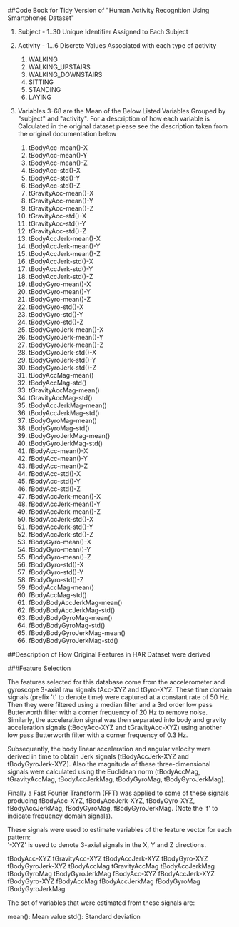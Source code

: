 ##Code Book for Tidy Version of "Human Activity Recognition Using Smartphones Dataset"

1. Subject - 1..30 Unique Identifier Assigned to Each Subject

2. Activity - 1...6 Discrete Values Associated with each type of activity
	1. WALKING
	2. WALKING_UPSTAIRS
	3. WALKING_DOWNSTAIRS
	4. SITTING
	5. STANDING
	6. LAYING

3. Variables 3-68 are the Mean of the Below Listed Variables Grouped by "subject" and "activity". For a description of how each variable is Calculated in the original dataset please see the description taken from the original documentation below

	1. tBodyAcc-mean()-X
	2. tBodyAcc-mean()-Y
	3. tBodyAcc-mean()-Z
	4. tBodyAcc-std()-X
	5. tBodyAcc-std()-Y
	6. tBodyAcc-std()-Z
	7. tGravityAcc-mean()-X
	8. tGravityAcc-mean()-Y
	9. tGravityAcc-mean()-Z
	10. tGravityAcc-std()-X
	11. tGravityAcc-std()-Y
	12. tGravityAcc-std()-Z
	13. tBodyAccJerk-mean()-X
	14. tBodyAccJerk-mean()-Y
	15. tBodyAccJerk-mean()-Z
	16. tBodyAccJerk-std()-X
	17. tBodyAccJerk-std()-Y
	18. tBodyAccJerk-std()-Z
	19. tBodyGyro-mean()-X
	20. tBodyGyro-mean()-Y
	21. tBodyGyro-mean()-Z
	22. tBodyGyro-std()-X
	23. tBodyGyro-std()-Y
	24. tBodyGyro-std()-Z
	25. tBodyGyroJerk-mean()-X
	26. tBodyGyroJerk-mean()-Y
	27. tBodyGyroJerk-mean()-Z
	28. tBodyGyroJerk-std()-X
	29. tBodyGyroJerk-std()-Y
	30. tBodyGyroJerk-std()-Z
	31. tBodyAccMag-mean()
	32. tBodyAccMag-std()
	33. tGravityAccMag-mean()
	34. tGravityAccMag-std()
	35. tBodyAccJerkMag-mean()
	36. tBodyAccJerkMag-std()
	37. tBodyGyroMag-mean()
	38. tBodyGyroMag-std()
	39. tBodyGyroJerkMag-mean()
	40. tBodyGyroJerkMag-std()
	41. fBodyAcc-mean()-X
	42. fBodyAcc-mean()-Y
	43. fBodyAcc-mean()-Z
	44. fBodyAcc-std()-X
	45. fBodyAcc-std()-Y
	46. fBodyAcc-std()-Z
	47. fBodyAccJerk-mean()-X
	48. fBodyAccJerk-mean()-Y
	49. fBodyAccJerk-mean()-Z
	50. fBodyAccJerk-std()-X
	51. fBodyAccJerk-std()-Y
	52. fBodyAccJerk-std()-Z
	53. fBodyGyro-mean()-X
	54. fBodyGyro-mean()-Y
	55. fBodyGyro-mean()-Z
	56. fBodyGyro-std()-X
	57. fBodyGyro-std()-Y
	58. fBodyGyro-std()-Z
	59. fBodyAccMag-mean()
	60. fBodyAccMag-std()
	61. fBodyBodyAccJerkMag-mean()
	62. fBodyBodyAccJerkMag-std()
	63. fBodyBodyGyroMag-mean()
	64. fBodyBodyGyroMag-std()
	65. fBodyBodyGyroJerkMag-mean()
	66. fBodyBodyGyroJerkMag-std()

		
##Description of How Original Features in HAR Dataset were derived

###Feature Selection

The features selected for this database come from the accelerometer and gyroscope 3-axial raw signals tAcc-XYZ and tGyro-XYZ. These time domain signals (prefix 't' to denote time) were captured at a constant rate of 50 Hz. Then they were filtered using a median filter and a 3rd order low pass Butterworth filter with a corner frequency of 20 Hz to remove noise. Similarly, the acceleration signal was then separated into body and gravity acceleration signals (tBodyAcc-XYZ and tGravityAcc-XYZ) using another low pass Butterworth filter with a corner frequency of 0.3 Hz. 

Subsequently, the body linear acceleration and angular velocity were derived in time to obtain Jerk signals (tBodyAccJerk-XYZ and tBodyGyroJerk-XYZ). Also the magnitude of these three-dimensional signals were calculated using the Euclidean norm (tBodyAccMag, tGravityAccMag, tBodyAccJerkMag, tBodyGyroMag, tBodyGyroJerkMag). 

Finally a Fast Fourier Transform (FFT) was applied to some of these signals producing fBodyAcc-XYZ, fBodyAccJerk-XYZ, fBodyGyro-XYZ, fBodyAccJerkMag, fBodyGyroMag, fBodyGyroJerkMag. (Note the 'f' to indicate frequency domain signals). 

These signals were used to estimate variables of the feature vector for each pattern:  
'-XYZ' is used to denote 3-axial signals in the X, Y and Z directions.

tBodyAcc-XYZ
tGravityAcc-XYZ
tBodyAccJerk-XYZ
tBodyGyro-XYZ
tBodyGyroJerk-XYZ
tBodyAccMag
tGravityAccMag
tBodyAccJerkMag
tBodyGyroMag
tBodyGyroJerkMag
fBodyAcc-XYZ
fBodyAccJerk-XYZ
fBodyGyro-XYZ
fBodyAccMag
fBodyAccJerkMag
fBodyGyroMag
fBodyGyroJerkMag

The set of variables that were estimated from these signals are: 

mean(): Mean value
std(): Standard deviation
